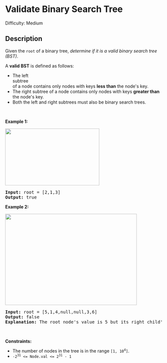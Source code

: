 # Validate Binary Search Tree

Difficulty: Medium
## Description
<p>Given the <code>root</code> of a binary tree, <em>determine if it is a valid binary search tree (BST)</em>.</p>
<p>A <strong>valid BST</strong> is defined as follows:</p>
<ul>
<li>The left <span class="cursor-pointer relative text-dark-blue-s text-sm" data-keyword="subtree"><div class="popover-wrapper inline-block" data-headlessui-state=""><div><div aria-expanded="false" data-headlessui-state="" id="headlessui-popover-button-:rc:">subtree</div></div></div></span> of a node contains only nodes with keys <strong>less than</strong> the node's key.</li>
<li>The right subtree of a node contains only nodes with keys <strong>greater than</strong> the node's key.</li>
<li>Both the left and right subtrees must also be binary search trees.</li>
</ul>
<p> </p>
<p><strong class="example">Example 1:</strong></p>
<img alt="" src="https://assets.leetcode.com/uploads/2020/12/01/tree1.jpg" style="width: 302px; height: 182px;"/>
<pre><strong>Input:</strong> root = [2,1,3]
<strong>Output:</strong> true
</pre>
<p><strong class="example">Example 2:</strong></p>
<img alt="" src="https://assets.leetcode.com/uploads/2020/12/01/tree2.jpg" style="width: 422px; height: 292px;"/>
<pre><strong>Input:</strong> root = [5,1,4,null,null,3,6]
<strong>Output:</strong> false
<strong>Explanation:</strong> The root node's value is 5 but its right child's value is 4.
</pre>
<p> </p>
<p><strong>Constraints:</strong></p>
<ul>
<li>The number of nodes in the tree is in the range <code>[1, 10<sup>4</sup>]</code>.</li>
<li><code>-2<sup>31</sup> &lt;= Node.val &lt;= 2<sup>31</sup> - 1</code></li>
</ul>

